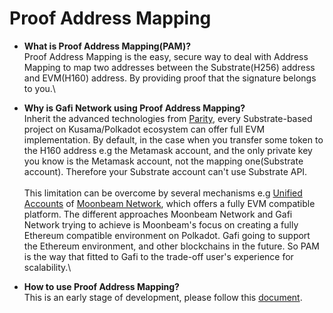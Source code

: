 # Proof Address Mapping

* **What is Proof Address Mapping(PAM)?**\
  Proof Address Mapping is the easy, secure way to deal with Address Mapping to map two addresses between the Substrate(H256) address and EVM(H160) address. By providing proof that the signature belongs to you.\

* **Why is Gafi Network using Proof Address Mapping?**\
  Inherit the advanced technologies from [Parity](https://www.parity.io/), every Substrate-based project on Kusama/Polkadot ecosystem can offer full EVM implementation. By default, in the case when you transfer some token to the H160 address e.g the Metamask account, and the only private key you know is the Metamask account, not the mapping one(Substrate account). Therefore your Substrate account can't use Substrate API.\
  \
  This limitation can be overcome by several mechanisms e.g [Unified Accounts](https://docs.moonbeam.network/learn/features/unified-accounts/) of [Moonbeam Network](https://moonbeam.network/), which offers a fully EVM compatible platform. The different approaches Moonbeam Network and Gafi Network trying to achieve is Moonbeam's focus on creating a fully Ethereum compatible environment on Polkadot. Gafi going to support the Ethereum environment, and other blockchains in the future. So PAM is the way that fitted to Gafi to the trade-off user's experience for scalability.\

* **How to use Proof Address Mapping?**\
  This is an early stage of development, please follow this [document](https://wiki.gafi.network/how-to-guides/how-to-map-evm-account-with-substrate-account).

